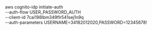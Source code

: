 aws cognito-idp initiate-auth \
  --auth-flow USER_PASSWORD_AUTH \
  --client-id 7cai198lbm349flr541sej1n9q \
  --auth-parameters USERNAME=34182012020,PASSWORD=12345678!